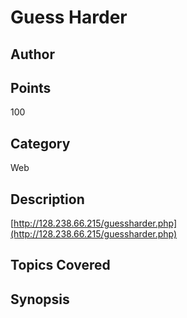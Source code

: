 # Guess Harder
## Author

## Points
100
## Category
Web
## Description
[http://128.238.66.215/guessharder.php](http://128.238.66.215/guessharder.php)
## Topics Covered

## Synopsis

